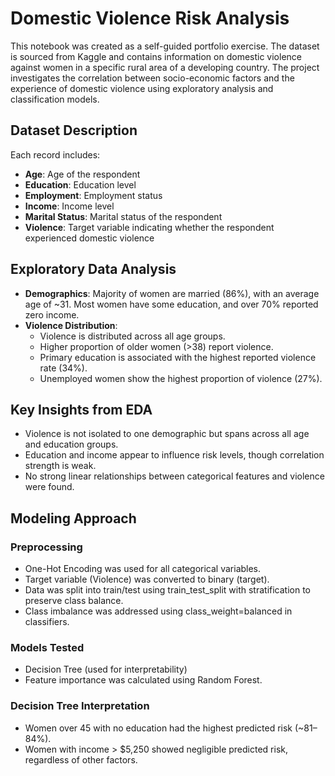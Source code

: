 # Domestic Violence Risk Analysis

This notebook was created as a self-guided portfolio exercise. The dataset is sourced from Kaggle and contains information on domestic violence against women in a specific rural area of a developing country. The project investigates the correlation between socio-economic factors and the experience of domestic violence using exploratory analysis and classification models.

## Dataset Description

Each record includes:

- **Age**: Age of the respondent
- **Education**: Education level
- **Employment**: Employment status
- **Income**: Income level
- **Marital Status**: Marital status of the respondent
- **Violence**: Target variable indicating whether the respondent experienced domestic violence

## Exploratory Data Analysis

- **Demographics**: Majority of women are married (86%), with an average age of ~31. Most women have some education, and over 70% reported zero income.
- **Violence Distribution**:
  - Violence is distributed across all age groups.
  - Higher proportion of older women (>38) report violence.
  - Primary education is associated with the highest reported violence rate (34%).
  - Unemployed women show the highest proportion of violence (27%).

## Key Insights from EDA

- Violence is not isolated to one demographic but spans across all age and education groups.
- Education and income appear to influence risk levels, though correlation strength is weak.
- No strong linear relationships between categorical features and violence were found.

## Modeling Approach

### Preprocessing

- One-Hot Encoding was used for all categorical variables.
- Target variable (Violence) was converted to binary (target).
- Data was split into train/test using train_test_split with stratification to preserve class balance.
- Class imbalance was addressed using class_weight=balanced in classifiers.

### Models Tested

- Decision Tree (used for interpretability)
- Feature importance was calculated using Random Forest.

### Decision Tree Interpretation

- Women over 45 with no education had the highest predicted risk (~81–84%).
- Women with income > $5,250 showed negligible predicted risk, regardless of other factors.
